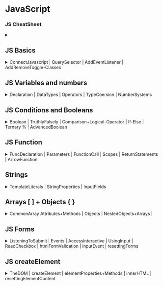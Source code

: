 # JavaScript

### JS CheatSheet

<details><summary></summary>

### JS CheatSheet

### connect script

```html
<head>
  ...
  <script src="./js/index.js" defer></script>
</head>
<body>
  ...
</body>
```

---

### `document` `.querySelector()`

```html
<body>
  <main class="main" id="main" data-js="main">...</main>
</body>
```

```js
const mainElement = document.querySelector('[data-js="main"]');
```

---

### `.addEventListener`

```js
const button = document.querySelector('[data-js="button"]');
button.addEventListener("click", () => {});
```

> 💡 Useful eventListener events: `"click"`, `"input"`, `"submit"`

---

### `.classList.`

```js
const main = document.querySelector('[data-js="main"]');
const button = document.querySelector('[data-js="button"]');
button.addEventListener("click", () => {
  main.classList.add("page--primary"); // add|remove|toggle|...
});
```

---

### `.createElement`

```js
const article = document.createElement("article");
const button = document.createElement("button");
```

ist dann erstmal in der variablen gespeichert  
jetzt:  
`.classList.add()`  
`.textContent`  
`container` `.append()`  
`.innerHTML`  
`.setAttribute()`

---

`form.reset();`  
`passwordForm.focus();`

---

### `.append`

```js
document.body.append(article); // placing the created article at the end of the body
article.append(button); // placing the created button into the article
```

---

### prevent default

```js
const form = document.querySelector('[data-js="form"]');

form.addEventListener("submit", (event) => {
  event.preventDefault();
});
```

---

### getting All data out of Form

```js
const formData = new FormData(event.target);
const data = Object.fromEntries(formData);

const varName = data.formQuestion; // save value of  'formQuestion' in varName
```

</details>

<!-- ---------- ---------- ---------- ---------- ---------- ---------- -->
<!-- ---------- ////////// ---------- ---------- ////////// ---------- -->
<!-- ---------- ---------- ---------- ---------- ---------- ---------- -->

## JS Basics

<details>
<summary>ConnectJavascript | QuerySelector | AddEventListener | AddRemoveToggle-Classes</summary>

## JS Basics

### connect a JavaScript file

The `<script>`-Tag has two attributes:
`src="./index.js"` sets the URL to Javascript file _index.js_
`defer` tells browser to **delay the loading of script** until _all HTML elemens_ are loaded

```html
<head>
  ...
  <script src="./js/index.js" defer></script>
</head>
<body>
  ...
</body>
```

---

### log/print to console

In JavaScript we can print text to the console of the web browser. We can use this for debugging or error logging for example.

```js
console.log("Hello World!"); // logs into console
console.clear(); // clears console
console.error("Error!"); // logs as error into console
```

---

### selecting HTML Elements: `querySelector()`

before adding interactivity, we need to select the necessary HTML-Elements:

```html
<body>
  <main class="main" id="main" data-js="main">...</main>
</body>
```

> 🧩 Best practise: to select the above `main` section within JavaScript:  
> Use _data-\*_ attribute like the `data-js`:

`const mainElement = document.querySelector('[data-js="main"]');`

> ❌ Other CSS Selectors work as well, but the _data-\*_ attribute selector schould be preferred.  
> Here are the others:
>
> ```js
> const mainElement = document.querySelector("main"); // tag as identifier
> const mainElement = document.querySelector(".main"); // class as identifier -> .
> const mainElement = document.querySelector("#main"); // id as identifier -> #
> ```
>
> 💡 We try to keep it seperated: Classes for CSS // _data-\*_ attributes for JavaScript

---

### adding interaction: `.addEventListener()`

We can listen to events like **clicks** on an Element and Execute code, when the event is triggered.  
The _method_ `addEventListener` reacts to events.

```html
<button type="button" data-js="button">Log into console</button>
```

```js
const button = document.querySelector('[data-js="button"]');
button.addEventListener("click", () => {});
```

- First you **specify** the kind of event, e.g. _click_ , _mouseover_ or [more event-types](https://developer.mozilla.org/en-US/docs/Web/Events#event_listing)
- Then you **define** what _code to execute_ when the event is _triggered_
- Code to execute between `{}` in this e.g. `console.log()`

```js
const button = document.querySelector('[data-js="button"]');
button.addEventListener("click", () => {
  console.log("Yeah");
});
```

---

### add/remove/toggle classes: `.classList.`

You can **add, remove** and **toggle** classes, e.g. for styling of an element.

```html
<main data-js="main">
  <button type="button" data-js="button">Add a class</button>
</main>
```

Add **page--primary** class to the above main section by using the `selectedElement.classList.add`
method:

```js
const main = document.querySelector('[data-js="main"]');
const button = document.querySelector('[data-js="button"]');
button.addEventListener("click", () => {
  main.classList.add("page--primary");
});
```

A click on the button adds the class **page--primary** to the main element:

```html
<main data-js="main" class="page--primary">
  <button type="button" data-js="button">Add a class</button>
</main>
```

You can also remove or toggle a class in the same way:

```js
main.classList.remove("page--primary");
```

```js
main.classList.toggle("page--primary");
```

---

#### Resources - basics

[Document](https://developer.mozilla.org/en-US/docs/Web/API/Document)  
[Using data attributes](https://developer.mozilla.org/en-US/docs/Learn/HTML/Howto/Use_data_attributes)  
[document.querySelector](https://developer.mozilla.org/en-US/docs/Web/API/Document/querySelector)  
[data-\* attribute](https://developer.mozilla.org/en-US/docs/Web/HTML/Global_attributes/data-*)  
[.addEventListener()](https://developer.mozilla.org/en-US/docs/Web/API/EventTarget/addEventListener)  
[Event reference](https://developer.mozilla.org/en-US/docs/Web/Events#event_listing)  
[classList](https://developer.mozilla.org/de/docs/Web/API/Element/classList)

---

---

</details>
<!-- ---------- ---------- ---------- ---------- ---------- ---------- -->
<!-- ---------- ////////// ---------- ---------- ////////// ---------- -->
<!-- ---------- ---------- ---------- ---------- ---------- ---------- -->

## JS Variables and numbers

<details>
<summary>Declaration | DataTypes | Operators | TypeCoersion | NumberSystems</summary>

## JS Variables and numbers

### variable declaration

Variables are a **reference** or **alias** for data stored in memory. You can access this data by using this variable.

- `const` declares a **constant**, the value **can't be changed**.  
  // default way to declare variables.
- `let` declares a **variable**, the value **can be changed**.  
  // only used, when reassingning
- `var` OUTDATED, not use anymore

```js
const aNewVariable = 1234;
```

The keyword `let` is only used when you need to reassign a value, for example when you want to
increase a counter.

```js
let counter = 0;
counter = counter + 1; // reassigning the value of counter
```

> 🧩 BestPractise: Expressive variable names are very important for the `readability of the code`. The Code becomes
> easier to understand and needs less comments. There are some key guidelines you should follow when
> naming a variable:
>
> - use camel case: `socialFeedEntry` instead of `socialfeedentry`
> - write out all words: `error` instead of `e`, `followerButton` instead of `flBtn`
> - be very specific, longer names are better than shorter: `updatedFollowerCounter` instead of
>   `counter`.

> 💡 The `=` sign in programming doesn't quite work like the mathematical equality that you (maybe)
> remember from school. It means: "the value of the item on the right of the equal sign is saved in
> the item on the left of it". What the item on the right actually represents is calculated first and
> saved afterwards.

---

### Primitive Data Types

JavaScript is a dynamically typed language, which means, that you don't have to specify what kind of
value you want to store, JavaScript detects this automatically.

There are 7 primitive data types:

| type        | represents                                                                                                                  | syntax                                                     |
| ----------- | --------------------------------------------------------------------------------------------------------------------------- | ---------------------------------------------------------- |
| `string`    | a sequence of characters: "abcd"                                                                                            | `const varName = "hello you.";` `const varName = "12345";` |
| `number`    | a number: 1234                                                                                                              | `const varName = 12345;` `const varName = 0.123;`          |
| `boolean`   | a binary statement, can be `true` or `false`                                                                                | `const varName = true;` or `const varName = false;`        |
| `null`      | represents "nothing", is typically set by developers                                                                        |
| `undefined` | represents the state of "not existing". Anything not specified or not found in JavaScript defaults to the value `undefined` |
| `BigInt`    | uncommon, used for integers larger than 9007199254740991                                                                    |
| `Symbol`    | uncommon, used for creating unique elements                                                                                 |

---

### Math & Operators

As a programmer you sometimes have to use mathematical operations to calculate certain widths or
positions of elements. Operators calculate values based on one or two expressions.

| operator | effect                                                                                       | syntax                     |
| -------- | -------------------------------------------------------------------------------------------- | -------------------------- |
| `+`      | adds two numbers together.                                                                   | `result = vari1 + vari2;`  |
| `-`      | subtracts two numbers                                                                        | `result = vari1 - vari2;`  |
| `*`      | multiplies two numbers                                                                       | `result = vari1 * vari2;`  |
| `/`      | divides two numbers                                                                          | `result = vari1 / vari2;`  |
| `**`     | potentiates two numbers: `2 ** 4 → 16`                                                       | `result = vari1 ** vari2;` |
| `%`      | The remainder or modulus. Gives you what remains after a whole number division: `8 % 3 → 2`. | `result = vari1 % vari2;`  |

> 💡 Operator Precedence  
> In maths, some operators have a higher precedence than others. This means that they are performed
> before operators with a lower precedence. For example, multiplication comes before addition.
>
> > 📙 You can read more about [**Operator precedence** in the mdn](https://developer.mozilla.org/en-US/docs/Web/JavaScript/Reference/Operators/Operator_Precedence).
>
> > 💡 If you are uncertain, use parentheses around calculations to denote precendence manually. Prettier
> > will remove any unnecessary parentheses from your expression automatically.

The **remainder** is a very useful operator, but might be difficult to understand at first. A real life
example would be time on a clock. After noon, you don't reach 13am but you start over at 1pm. 3
hours after midnight you don't have 15pm (or 27h in the 24h format), but 3am. It is whatever hour we
have mod 12:

```js
5 % 12; // → 5
12 % 12; // → 0
13 % 12; // → 1
15 % 12; // → 3
27 % 12; // → 3
```

You can also use this operator to determine if a number is even or odd:

```js
6 % 2; // → 0
```

This is `0` for all **even** numbers, because after dividing an even number by `2` nothing remains.

```js
5 % 2; // → 1
```

This is `1` for all **odd** numbers, because after this division you have always `1` left over.

---

### Assignment Operators

You already know the default assignment operator `=`. This operator just assigns the value on the
right to the element on the left. There are more assignment operators for very common actions like
increasing a variable by a fixed value.

| operator | effect                                                                                                               |
| -------- | -------------------------------------------------------------------------------------------------------------------- |
| `+=`     | Increases the value of the variable on the left about the value on the right: `count += 6` → count is increased by 6 |
| `-=`     | Decreases the value of the variable on the left about the value on the right                                         |
| `*=`     | Multiplies the variable on the left with the value on the right                                                      |
| `/=`     | Divides the variable on the left with the value on the right                                                         |
| `++`     | Increments the value of a variable by one: `count++` → count is increased by one                                     |
| `--`     | Decrements the value of a variable by one: `count--` → count is decreased by one                                     |

### Type Coersion

When you use an operator with a variable with an **unfitting type**, JavaScript will **automatically**
**convert (coerse)** this variable into a fitting type. For example:

```js
4 / "2"; // → 4 / 2
```

There is no "/" operator for strings, so JavaScript converts the string into a number if possible.
This is also true for boolean operators which we will cover in a later session.

> ❗️ There is another `+` operator in JavaScript, that links two strings together: `"a" + "b"` →
> `"ab"`. When 'adding' a number and a string, the number is converted to a string: `"a" + 6` → `"a6"`.
> Make sure that both variables are numbers if you want to add them.
> 📙 Read more about [**Type coersion** in the mdn](https://developer.mozilla.org/en-US/docs/Glossary/Type_coercion).

---

### Number Systems

When working with computers, it is sometimes useful to work with a different number system than the
standard 10 digit system, since a computer only understands `binary` numbers composed of only 0
and 1. You don't have to learn these systems by heart, but it is good if you heard about them.

- `decimal system`: the standard numbers, has 10 symbols "0" to "9".
- `binary system`: only has 2 symbols "0" and "1". If you want to write a bigger number than 1, you
  add another digit: 2 → "10" in binary.
- `hexadecimal system`: has 16 symbols "0" to "9" and "a" to "f". If you want to write a number
  bigger than 15 you add another digit: 12 → "c" in hexadecimal.

---

#### Resources - variables and numbers

- [Operator Precedence in the mdn](https://developer.mozilla.org/en-US/docs/Web/JavaScript/Reference/Operators/Operator_Precedence)
- [Type coersion in the mdn](https://developer.mozilla.org/en-US/docs/Glossary/Type_coercion)

---

---

</details>
<!-- ---------- ---------- ---------- ---------- ---------- ---------- -->
<!-- ---------- ////////// ---------- ---------- ////////// ---------- -->
<!-- ---------- ---------- ---------- ---------- ---------- ---------- -->

## JS Conditions and Booleans

<details>
<summary>
Boolean | TruthlyFalsely | Comparison+Logical-Operator | If-Else | Ternary % | AdvancedBoolean
</summary>

## JS Conditions and Booleans

### Boolean values

A boolean value, named after George Boole, only has two states. It can either be **true** or
**false**. Booleans are often used in conditional statements which can execute different code
depending on their value.

### Truthy and Falsy Values

Sometimes you want to have a condition depending on another type of value. JavaScript can transform
any value into a boolean with _type coercion_. That means that some values act as if they were true
and others as if they were false: _Truthy_ values become true, _falsy_ values become false.

- _truthy_ values:

  - non zero numbers: `1`, `2`, `-3`, etc.
  - non empty strings: `"hello"`
  - `true`

- _falsy_ values:
  - `0` / `-0`
  - `null`
  - `false`
  - `undefined`
  - empty string: `""`

---

### Comparison Operators

Comparison operators produce boolean values by comparing two expressions:

| Operator  | Effect                                                                           |
| --------- | -------------------------------------------------------------------------------- |
| A `===` B | strict equal: is `true` if both values are equal (including their type).         |
| A `!==` B | strict not equal: is `true` if both values are not equal (including their type). |
| A `>` B   | strictly greater than: is `true` if A is greater than B.                         |
| A `<` B   | strictly less than: is `true` if A is less than B.                               |
| A `>=` B  | greater than or equal: is `true` if A is greater than or equal B.                |
| A `<=` B  | less than or equal: is `true` if A is less than or equal B.                      |

> 💡 You might notice that JavaScript uses three equal signs (`===`) to check for equality. This can
> seem very strange at first.
>
> - `=` (`const x = 0`) is the assignment operator and has nothing to do with comparison.
> - `==` and `!=` are non-strict equality operators. You should **avoid them 99% of the time**.  
>   Non-strict equality tries to use type coercion to convert both values to the same type:
>   `"3" == 3` is `true`, which is seldomly what you want.
> - `===` and `!==` are strict equality operators. **This is what you need almost always**.  
>   Strict equality checks if type _and_ value are the same: `"3" === 3` is `false`.

---

### Logical Operators

Logical operators combine up to two booleans into a new boolean.

| Operator                      | Effect                                                 |
| ----------------------------- | ------------------------------------------------------ |
| `!`A                          | `not`: flips a `true` value to `false` and vice versa. |
| A <code>&#124;&#124;</code> B | `or`: is `true` if either A `or` B is true.            |
| A `&&` B                      | `and`: is `true` if both A `and` B is true.            |

> 💡 You can combine logical operators with brackets to define which operator should be evaluated
> first, e.g:
>
> - `(A || B) && (C || D)`
> - `!(A || B)`
>   💡 Be careful when using `&&` or `||` with non-boolean values. They actually return one of the
>   original values. That can be useful, but can also quickly lead to confusion. This behaviour is
>   called
>   [short-circuit evaluation](https://developer.mozilla.org/en-US/docs/Web/JavaScript/Reference/Operators/Logical_AND#short-circuit_evaluation)
>   and is a more advanced topic.
>
> - `"some string" || "some other string"` evaluates to `"some string"`
> - `0 || 100` evaluates to `100`
> - `null && "yet another string"` evaluates to `null`

---

### Control Flow: `if / else`

With an if statement we can control whether a part of our code is executed or not, based on a
condition.

```js
const isSunShining = true;
if (isSunShining) {
  // code that is executed only if condition "isSunShining" is true
}
```

The else block is executed only if the condition is `false`.

```js
const isSunShining = false;
if (isSunShining) {
  // code that is executed only if condition "isSunShining" is true
} else {
  // code that is executed only if condition "isSunShining" is false
}
```

The condition expression between the `()` brackets can be composed of logical or comparison
operators as well. You can distinguish between more cases by chaining `else if` statements:

```js
if (hour < 12) {
  console.log("Good Morning.");
} else if (hour < 18) {
  console.log("Good afternoon.");
} else if (hour === 24) {
  console.log("Good night.");
} else {
  console.log("Good evening.");
}
```

If the condition is not a boolean, it is converted into one by type coercion. This can be used to
check whether a value is not 0 or an empty string:

```js
const name = "Alex";
if (name) {
  console.log("Hi " + name + "!"); // only executed if name is not an empty string
}
```

---

### Ternary Operator: `? :`

With if / else statements whole blocks of code can be controlled. The ternary operator can be used
if you want to decide between two _expressions_, e.g. which value should be stored in a variable:

```js
const greetingText = time < 12 ? "Good morning." : "Good afternoon.";
```

The ternary operator has the following structure:

```js
condition ? expressionIfTrue : expressionIfFalse;
```

If the condition is true, the first expression is evaluated, otherwise the second expression. The
ternary operator can be used to decide which function should be called:

```js
isUserLoggedIn ? logoutUser() : loginUser();
```

It can also distinguish which value should be passed as an argument to a function:

```js
moveElement(xPos > 300 ? 300 : xPos); // the element can't be moved further than 300.
```

> ❗️ The operator can only distinguish between two _expressions_ like values, math / logical
> operations or function calls, not between _statements_ like variable declarations, if / else
> statements or multi-line code blocks.

---

### Advanced: The strangeness of boolean coercion and making use of non-strict equality

<details>
<summary>🫣 This is an advanced topic and not important for the challenges. Click to expand if you're curious.</summary>

Assume you want to check if a variable has a useful value for us to work with. `if(variable)` does
in fact not check if `variable` is defined but rather if it is truthy. Take a look at these
examples:

- `if(undefined)` → falsy, won't execute
- `if(null)` → falsy, won't execute
- `if("")` → falsy, won't execute, but might still be a useful variable  
  (e.g. when user clears an input field)
- `if(0)` → falsy, won't execute, but might still be a useful variable  
  (e.g. when user wants to set the volume to `0`)
- `if(" ")` → truthy, will execute
- `if(-1)` → truthy, will execute

It's useful to define a variable as not having a value when it's `undefined` or `null`. We can check
for that like this:

```js
if (variable != null) {
  console.log('This will be logged even if variable is 0 or ""');
}
```

This is one of the rare valid use cases for non-strict comparison (`!=` instead of `!==`).

JavaScript tries to coerce the compared values into the same type. And just like `"3" == 3` is
`true`, `undefined == null` is also `true`. This also works with `!=` instead of `==`.

> ⚠️ Remember that this is an exception for using non-strict equality. **Strict equality should
> otherwise always be preferred.**

</details>

---

#### Resources - conditions and boolean

[MDN Comparison Operators](https://developer.mozilla.org/en-US/docs/Web/JavaScript/Guide/Expressions_and_Operators#comparison_operators)
[MDN Logical Operators](https://developer.mozilla.org/en-US/docs/Web/JavaScript/Guide/Expressions_and_Operators#logical_operators)
[MDN about if else](https://developer.mozilla.org/en-US/docs/Web/JavaScript/Reference/Statements/if...else)
[MDN Ternary Operator](https://developer.mozilla.org/en-US/docs/Web/JavaScript/Reference/Operators/Conditional_Operator)

---

---

</details>
<!-- ---------- ---------- ---------- ---------- ---------- ---------- -->
<!-- ---------- ////////// ---------- ---------- ////////// ---------- -->
<!-- ---------- ---------- ---------- ---------- ---------- ---------- -->

## JS Function

<details>
<summary>FuncDeclaration | Parameters | FunctionCall | Scopes | ReturnStatements | ArrowFunction</summary>

## JS Function

Functions are a fundamental concept in JavaScript. They contain a set of statements - in other
words: They contain JavaScript code. Functions have to be defined. When a function is defined it can
be called an arbitrary number of times.

---

### Function Declarations

You can define a function using a **function declaration** which consists of:

- the function keyword
- the function name
- the function body (JavaScript statements / JavaScript code)

```js
function greet() {
  console.log("Hi Friends!");
  console.log("Nice to be here.");
}
```

> ❗️ Defining a function does not cause the JavaScript code in the function body to be executed.
> You have to call the function for the code to be executed.

### Parameters

Functions can accept parameters. Parameters can be used like predefined variables inside the
function body. When declaring a function we are free to choose a name for the parameters, but
descriptive, short names should be chosen.

```js
function printLetter(name) {
  console.log("Hi " + name + ", hope you are fine. Love, Johnny");
}
function printSum(first, second, third) {
  const sum = first + second + third;
  console.log("The sum of your numbers is: " + sum);
}
```

---

### Function Calls

When functions are defined you can call them by writing their name, followed by parentheses
("round brackets"). If the functions consume parameters you can pass them as arguments in the
brackets.

```js
greet();
/*
This will cause the following to be logged into the console:
Hi Friends!
Nice to be here.
*/
printLetter("Max");
printLetter("Jordan");
/*
This will cause the following to be logged into the console:
Hi Max, hope you are fine. Love, Johnny
Hi Jordan, hope you are fine. Love, Johnny
*/
printSum(1, 2, 3);
printSum(3, 4, 5);
/*
This will cause the following to be logged into the console:
The sum of your numbers is: 6
The sum of your numbers is: 12
*/
```

---

### Scope

The scope defines where variables are visible and where they can be referenced. In JavaScript there
are different kinds of scope, for example:

- global scope
- function scope

### Function scope

Variables defined **inside a function** are not accessible from outside. But all variables **outside
of the function** can be accessed from inside the function body:

```js
const globalVariable = "some Text";
function myFunction() {
  const localVariable = true;
  console.log(globalVariable);
  console.log(localVariable);
}
myFunction();
// logs:
// some Text
// true
console.log(localVariable); // Error! Variable not available outside of function
```

### Global scope

A variable is in the **global scope** when it is declared outside of any function, in a JavaScript
file. Global variables are visible and can be accessed from anywhere in that JavaScript file after
declaration.

---

### Return Statements

Functions are an incredible versatile and central tool in most programming languages. We already
learned how to pass values into a function with input parameters. But a function can also return a
value back to the place where it was called. This is done via a `return statement`.

```js
function add3Numbers(first, second, third) {
  const sum = first + second + third;
  return sum;
}
```

The `return statement` begins with the keyword `return` followed by an expression. This this case,
the expression is the variable sum. Its value is returned by the function and can be stored when the
function is called:

```js
const firstSum = add3Numbers(1, 2, 3);
// the return value is stored in "firstSum", namely 6

const secondSum = add3Numbers(4, 123, 33);
// the return value is now stored in "secondSum", namely 160
```

> 💡 An expression is anything that produces a value: a variable, a hardcoded value like `true` or
> `6`, a math operation like `2 + 3` or even another function call!
> [This article](https://www.joshwcomeau.com/javascript/statements-vs-expressions/) explains this in
> greater depth.

By this, we can outsource computations and / or decision processes and continue using the returned
value in the program.

A function can return only one expression value, but can have multiple return statements, in
combination with if else statements for example:

```js
function checkInputLength(inputString) {
  if (inputString.length > 3) {
    return true;
  } else {
    return false;
  }
}
```

### Early Return Statements

As soon as a return statement is reached in a function call, the function execution is ended. The
following `console.log()` is therefore never reached:

```js
function testFunction() {
  return "a returned string";

  console.log("I am never logged in the console.");
}
```

This behavior can be used to our advantage as early return statements. Sometimes we want to execute
certain parts of our code only if a condition applies. We can check this with an if else statement.
When multiple conditions are in place, the code becomes harder to read and to understand:

```js
function setBackgroundColor(color) {
  if (typeof color === "String") {
    if (color.startsWith("#")) {
      if (color.length >= 7) {
        document.body.style.backgroundColor = color;
      }
    }
  }
}
```

An alternative approach is to terminate the function with early return statements:

```js
function setBackgroundColor(color) {
	// first condition
	if(typeOf color !== 'String') {
		return;
	}

	// second condition
	if(!color.startsWith('#')) {
		return;
	}

	// third condition
	if(color.length < 7) {
		return;
	}

	// only if all 3 conditions are passed the final line of code is executed.
	body.style.backgroundColor = color;
}

```

This way of writing the code is more readable

💡 Hint: A return statement can be left empty, the returned value is then `undefined`.

### Arrow Function Expressions

Next to the classic function declaration, JavaScript has a second way to write functions as
`arrow function expressions`:

```js
const addNumbers = (first, second) => {
  return first + second;
};
```

The function is saved like a variable with the keyword `const`. The parameters are written normally
in round brackets followed by an fat arrow `=>`. Then the function body is written in curly
brackets.

### Implicit Return Statements

The advantage of arrow functions are possible shorter notations when certain criteria apply:

1. Omit the round brackets around the parameters: This is possible, if there is only one input:
   ```js
   const addOne = (number) => {
     return number + 1;
   };
   ```
2. Implicit return statements: If the function consists only of a return statement, the curly
   brackets and the return keyword can be omitted:
   ```js
   const addNumbers = (first, second) => {
     return first + second;
   };
   ```
   can be rewritten as:
   ```js
   const addNumbers = (first, second) => first + second;
   ```

> 💡 This shorthand notation comes in handy as soon as we work with callback functions in a few
> days. So try to remember this feature.

> 💡 Maybe you remember the syntax of the `addEventListener` method. We encountered these arrow
> functions there already!
>
> ```js
> button.addEventListener('click',() => {
> 	...
> })
> ```

---

#### Resources

[MDN docs: Functions](https://developer.mozilla.org/en-US/docs/Web/JavaScript/Guide/Functions)
[MDN docs: Scope](https://developer.mozilla.org/en-US/docs/Glossary/Scope)

---

---

</details>
<!-- ---------- ---------- ---------- ---------- ---------- ---------- -->
<!-- ---------- ////////// ---------- ---------- ////////// ---------- -->
<!-- ---------- ---------- ---------- ---------- ---------- ---------- -->

## Strings

<details><summary>TemplateLiterals | StringProperties | InputFields</summary>

## Strings

There are three ways to create strings using _string literals_:

1. `'string'`: single quotes
2. `"string"`: double quotes
3. `` `string` ``: back ticks or **template literals**.

> 💡 In general there is no preference for using either single or double quotes, except for stylistic
> reasons. Tools like prettier convert all strings to use the same style quotes. We have configured
> prettier to use double quotes by default. One reason to prefer one style of quotes over another on
> a case-by-case basis is when a quotation mark is part of the string:
>
> - `"It's such a nice day!"`
> - `'"Nice work", they said.'` or `'[data-js="foo"]'`
>
> Prettier detects these cases automatically.

Strings can be chained together by using the `+` operator (yes, the same as the maths operator).
This is called **string concatination**:

```js
const name = "Alex";
const stringConcatination = "Hello " + name + ", good to see you!";
```

### Template Literals

The third method to write strings has the useful property that you can insert variables into the
string by wrapping placeholders with a dollar sign and curly brackets `${}` . This is also called
**string interpolation**.

This way you don't have to concat multiple strings if you want to use a variable in your string:

```js
const stringConcatination = "Hello " + name + ", good to see you!";

const withTemplateString = `Hello ${name}, good to see you!`;
```

Any **expression** can be placed into these placeholders:

```js
const greeting = `Hello ${
  name !== null ? name : "mysterious person"
}, good to see you!`;
```

With template literals you can also write **multi-line strings**:

```js
`Hello,
this is in a new line.
Good bye!`;
```

### String Properties and Methods

Strings in JavaScript have some build-in **properties** and functionalities called **methods**. You
can call them with the dot notation followed by the name of the property / method.

```js
"A normal string".length; // evaluates to 15
"A normal string".toUpperCase(); // evaluates to "A NORMAL STRING"
```

> 💡 Methods are functions, thus they need to be invoked by placing `()` brackets after the name of
> the method.

| Property / Method                   | Effect                                                                   |
| ----------------------------------- | ------------------------------------------------------------------------ |
| `.length`                           | returns the number of characters in a string.                            |
| `.toUpperCase()`                    | returns a all uppercase version of the string.                           |
| `.toLowerCase()`                    | returns a all lowercase version of the string.                           |
| `.trim()`                           | returns a string with all whitespace removed from the beginning and end. |
| `.replaceAll(oldString, newString)` | replaces all occurrences of `oldString` with the `newString`.            |
| `.startsWith(subString)`            | returns `true` if the string starts with subString.                      |
| `.endsWith(subString)`              | returns `true` if the string ends with subString.                        |
| `.includes(subString)`              | returns `true` if the string contains the subString.                     |

> 💡 Go to the
> [MDN Docs](https://developer.mozilla.org/en-US/docs/Web/JavaScript/Reference/Global_Objects/String#instance_properties)
> for even more string methods.

---

### Input Fields

Every input field in HTML holds a **value** in form of a string. You can access the value by using
`.value` on the input Element:

```html
<form>
  <input data-js="textInput" type="text" value="test 123" />
  <input data-js="numberInput" type="number" value="42" />
</form>
```

```js
const textInput = document.querySelector('[data-js="textInput"]');
const numberInput = document.querySelector('[data-js="numberInput"]');

textInput.value; // evaluates to 'test 123'
numberInput.value; // evaluates to '42' (still a string!)
```

You can also change the value of the input by assigning a new value to this input property:

```js
textInput.value = "changed value!";
```

This change is immediately visible on the website.

For example, you can enforce all uppercase letters in a form by combining this functionality with an
`input` event listener on the input element:

```js
// transform on every change the input value to uppercase letters
textInput.addEventListener("input", () => {
  const oldValue = textInput.value;
  const newValue = oldValue.toUpperCase();
  textInput.value = newValue;
});
```

---

#### Resources

## [MDN Docs: String Methods](https://developer.mozilla.org/en-US/docs/Web/JavaScript/Reference/Global_Objects/String#instance_properties)

---

---

</details>
<!-- ---------- ---------- ---------- ---------- ---------- ---------- -->
<!-- ---------- ////////// ---------- ---------- ////////// ---------- -->
<!-- ---------- ---------- ---------- ---------- ---------- ---------- -->

## Arrays [ ] + Objects { }

<details><summary>CommonArray Attributes+Methods | Objects | NestedObjects+Arrays | </summary>

## Arrays [ ] + Objects { }

### Array [ ]

Arrays are a structured data type which can store multiple values in one variable.

You can declare an array using `[]` square brackets (array literals):

```js
const shoppingList = ["apple", "tomato"];
```

Each item in the array has an **index**, which **starts at 0**. You can access individual items using the
bracket notation and the item's index:

```js
shoppingList[0]; // "apple"
shoppingList[1]; // "tomato"
```

Arrays can hold any type of value, even another array. This is called a **nested array**. The values of
nested arrays can be accessed by choosing the index of the nested array first and then stating the
index of the element inside the nested array.

```js
const nestedArray = ["a", 1, ["a", "new", "sentence"], false];
nestedArray[2][1]; // "new"
```

> 🧩 BestPractise: Keep it simple. Better one type of value per Array, except you need it. e.g. Array inside Array

You can **overwrite** individual **values** in an array:

```js
const shoppingList = ["apple", "tomato"];
shoppingList[0] = "banana";
shoppingList; // ["banana","tomato"];
```

### Common Array Attributes and **Methods**

| Attribute / Method       | Effect                                           |
| ------------------------ | ------------------------------------------------ |
| `array.length`           | returns the number of elements in the array      |
| `array.push(element)`    | adds `element` to the end of the array           |
| `array.pop()`            | removes the last element of an array             |
| `array.unshift(element)` | adds `element` as the first element of the array |
| `array.shift()`          | removes the first element of the array           |

> 💡 There are much more array methods and attributes which we will discover in later sessions. Go
> to the
> [MDN Docs](https://developer.mozilla.org/en-US/docs/Web/JavaScript/Reference/Global_Objects/Array#instance_methods)
> for more information.

> 💡 Für ein **Array** kann man die Variable `const` verwenden, obwohl `const` normalerweise eine Wert-veränderung ausschließt. Der Variablen ist ein Array zugewiesen, _dessen Inhalt_ wir verändern und kein spezifischer Wert, den wir verändern

---

### Objects { }

Objects are a structured data type, which couple their values not to an index, but to a unique key.

You can declare an object using `{}` curly brackets (object literals):

```js
const person = {
  name: "Max Paddington", // KEY -> name   // VALUE -> "Max Peddington"
  age: 21, // KEY -> age   // VALUE -> 21
  isStudent: false, // KEY -> isStudent   // VALUE -> false
};
```

You can access the properties using the dot notation:

```js
person.name; //"Max Paddington"
```

You can also access the properties using the bracket notation:

```js
person["age"]; // 21
```

Objects can be nested:

```js
const person = {
  name: "Max Paddington",
  age: 21,
  isStudent: false,
  address: {
    street: "Berliner Str.",
    houseNumber: 42,
    city: "Leipzig",
    zipCode: "12345",
  },
};
```

Nested values can be **accessed by** chaining the **dot notation** and/or the bracket notation together.

```js
person.address.street; // "Berliner Str."
person.address["city"]; // "Leipzig"
```

You can **change values** of object properties by reassigning them using the dot or bracket notation:

```js
person.name = "Max Paddington";
person["age"] = 33;
```

You can **add new** properties in _the same way_:

```js
person.score = 15;
```

You can **delete properties** using the delete keyword:

```js
delete person.score;
```

### Nested Objects / Arrays

Arrays can contain objects and vice versa:

```js
const peopleArray = [
  {
    name: "John",
    age: 22,
  },
  {
    name: "Alex",
    age: 33,
  },
];
```

```js
const user = {
  userId: "1234",
  mail: "test@mail.com",
  shoppingCart: ["tomato", "banana", "chocolate"],
};
```

You can access elements via **chained** dot / bracket notation:

```js
peopleArray[1].name; // "Alex"
user.shoppingCart[0]; // "tomato"
```

---

> 💡 **KEY** kann auch als ein **string** vorgefunden werden. Wir müssen durch **bracket notation** darauf zugreifen, da **dot notation** nicht mit _Leerstellen_ umgehen kann
>
> ```js
> const person = {
>   name: "Marc",
>   age: 18,
>   "another key": "lorem", // KEY als String?
>   anotherKey: "value",
> };
>
> person["another key"] = "Peter"; // über KEY mit bracket-notation aufgerufen!
> person.name = "Oskar"; // hier dot-notation
> ```

---

#### Resources

[MDN Docs: Array](https://developer.mozilla.org/en-US/docs/Web/JavaScript/Reference/Global_Objects/Array)
[MDN Docs: Object](https://developer.mozilla.org/en-US/docs/Web/JavaScript/Reference/Global_Objects/Object)

</details>

<!-- ---------- ---------- ---------- ---------- ---------- ---------- -->
<!-- ---------- ////////// ---------- ---------- ////////// ---------- -->
<!-- ---------- ---------- ---------- ---------- ---------- ---------- -->

## JS Forms

<details><summary>ListeningToSubmit | Events | AccessInteractive | UsingInput | ReadCheckbox | htmlFormValidation | inputEvent | resettingForms</summary>

## JS Forms

### Understanding the Default Behavior of Form Submit

If you click the submit button of a form, it triggers the following default behavior (without
writing _any_ JavaScript):

- The form sends a GET request with names and their values as prop inside an URL like
  `/?firstName=value1&lastName=value2&...`.
- The page is reloaded and thus the data is lost for us.

None of that is useful, if we want to do something with the submitted data in our frontend code. You
can prevent this behavior with a method called `.preventDefault()`.

> 💡 You can inspect this behaviour inside your dev browser tool -> Network

---

### Listening to the `submit` event and preventing the Default Behavior

In order to prevent this behavior of the `submit` event, you need to

- receive the event object as an argument of the event listener arrow function
- call `event.preventDefault()`

```js
const form = document.querySelector('[data-js="form"]');

form.addEventListener("submit", (event) => {
  event.preventDefault();
});
```

By calling `event.preventDefault()` the browser will not perform a GET request that would cause the
page to reload on submit.

> 💡 Durch das submitten unserer Form wird ein submit **event** ausgelößt

---

### The `event` Object and `event.target`

The `event` object is created whenever an event is triggered. You can accept it as the first
parameter in the callback function and thus access it inside the function body (e.g. via
`event.preventDefault()`).

For now, the most important method of the `event` object is `.preventDefault()`.

`event.target` is a reference to the element to which the event originated from - in this case - the
form.

```js
form.addEventListener("submit", (event) => {
  event.preventDefault();

  console.log(event.target);
});
// Output:
// <form data-js="form">
//		<fieldset>...</fieldset>
//		...
//		<button type="submit">Submit</button>
//	</form>
```

---

### Accessing Interactive Fields: `event.target.elements` and the `name` Attribute

While `event.target` represents the entire form, `event.target.elements` is a collection of all form
elements (form fields, field sets and buttons).

You get access to a specific form field via its `name` attribute and dot notation:

```js
form.addEventListener("submit", (event) => {
  event.preventDefault();

  const formElements = event.target.elements;

  console.log(formElements.firstName);
  console.log(formElements.firstName.value);
});
```

> 💡 Note that:
>
> - `event.target.elements` is stored in the variable `formElements` for better readability,
> - `firstName` is the string value of the corresponding `name` attribute, as in
>   `<input name="firstName"/>`, and
> - `firstName.value` returns the user input for the field with `name="firstName"`.

---

### Using Input Values

You can access all input values of the form by using `FormData()`. This constructor uses
`event.target` and can be transformed into a usable object afterwards:

```js
form.addEventListener("submit", (event) => {
  event.preventDefault();

  const formData = new FormData(event.target);
  const data = Object.fromEntries(formData);

  console.log(data);
});
```

This is very useful to easily access the input data of an entire form.

> 💡 Despite the fact that using `FormData` is much less verbose, `event.target.elements` is very
> useful if you want to access single form field. (Spoiler alert: In case you want to focus a
> specific field after resetting the form, for example.)

### Exception: Reading Values from Checkboxes

Checkboxes have two states: checked ("true") and not checked ("false"). In contrast to other input
types, the `value` attribute does not reflect this change, but is only used as an identifier for the
checkbox.

You can access the checkbox's state via the `.checked` property instead.

Imagine the following checkbox

```html
<input type="checkbox" name="colorBlue" value="blue" />
```

and its corresponding JavaScript:

```js
console.log(formElements.colorBlue.checked); // output: true or false
console.log(formElements.colorBlue.value); // output (always): blue
```

> 💡 `Zahlenwerte` aus Formularen werden als `"Strings"` ausgegeben und müssen vor weiterbenutzen als `Zahl` in eine solche umgewandelt (ge-parsed) werden.  
> `parseInt(stringValue)`  
> [parseInt // radix Info @ w3schools](https://www.w3schools.com/jsref/jsref_parseint.asp#:~:text=The%20parseInt%20method%20parses%20a,omitted%2C%20JavaScript%20assumes%20radix%2010)

---

### HTML Form Validation

Before submitting a form, it is important to ensure all required form fields are filled out, in the
correct format. This is called **client-side form validation**.

HTML provides several form field attributes to enable validation features build into the browser.

| Attribute                 | Description                                                                                                                                        |
| ------------------------- | -------------------------------------------------------------------------------------------------------------------------------------------------- |
| `required`                | if present, a form field needs to be filled in before the form can be submitted                                                                    |
| `minlength` / `maxlength` | minimum and maximum length of textual data (strings)                                                                                               |
| `min` / `max`             | minimum and maximum values of numerical input types                                                                                                |
| `type`                    | each input type has its own prefigured validation (like `email`)                                                                                   |
| `pattern`                 | [a regular expression pattern](https://developer.mozilla.org/en-US/docs/Web/JavaScript/Guide/Regular_Expressions) the entered data needs to follow |

The following input field is valid if its value exists and it is a string between 3 and 30
characters:

```html
<input
  id="input-name"
  type="text"
  name="name"
  minlength="3"
  maxlength="30"
  required
/>
```

> ❗️ If the `required` attribute is omitted, the field is valid if it is empty or has a content
> between 3 and 30 characters, but invalid if 1 or 2 characters are entered.

`type="email"` will check if the input is a valid email address.

```html
<input id="input-email" type="email" name="email" />
```

---

### The `input` Event

Occasionally, you may want to do something if the value of a single field changes even before the
form is submitted.

The `input` event is fired every time when the value of a form field has been changed. For example,
a `<textarea />` will fire this event with every keystroke.

```js
const messageField = document.querySelector('[data-js="message"]');

messageField.addEventListener("input", (event) => {
  console.log(event.target.value);
});
```

> ❗️ Don't confuse the `input` event with the `change` event, which is only fired after a field's
> content has been committed by the user by pressing enter or moving the focus to the next field.

---

### Focus Input Fields

You can focus an input field with the `.focus()` method. This can be used to improve the user
experience after submitting a form.

```js
const messageField = document.querySelector('[data-js="message"]');

form.addEventListener("submit", (event) => {
  event.preventDefault();
  // [...] handle form data
  messageField.focus();
});
```

Instead of querying the input element using `querySelector`, it can also be obtained via the
`event.target.elements` collection:

```js
form.addEventListener("submit", (event) => {
  event.preventDefault();
  // [...] handle form data
  event.target.elements.message.focus();
});
```

This will focus a form field with the attribute `name="message"`.

---

### Resetting Forms

You can reset all form fields to their default value with the `.reset()` method.

```js
form.addEventListener("submit", (event) => {
  event.preventDefault();
  // [...] handle form data
  event.target.reset();
});
```

This often comes in handy in combination with `.focus()`. Think of a chat: After the message was
send, the input field is cleared and re-focussed, so users can write the next message.

---

#### Resources

- [MDN web docs: Client-side form validation](https://developer.mozilla.org/en-US/docs/Learn/Forms/Form_validation)
- [MDN web docs: input event](https://developer.mozilla.org/en-US/docs/Web/API/HTMLElement/input_event)
- [Event interface](https://developer.mozilla.org/en-US/docs/Web/API/Event#properties)

</details>

<!-- ---------- ---------- ---------- ---------- ---------- ---------- -->
<!-- ---------- ////////// ---------- ---------- ////////// ---------- -->
<!-- ---------- ---------- ---------- ---------- ---------- ---------- -->

## JS createElement

<details><summary>TheDOM | createElement | elementProperties+Methods | innerHTML | resettingElementContent</summary>

## JS createElement

### The DOM

The **Document Object Model** is a representation of the HTML document. Each HTML Tag is modelled as
a **node** in a tree structure, which shows how HTML elements are nested. A computer program such as
your JavaScript file can access and manipulate the HTML website by changing the DOM via the
`document` object.  
![the DOM](/img/dom-create-element.png)

### `document.createElement`

You can generate an HTML element with JavaScript by using the `document.createElement` method. It
expects the type of element **as an argument**.

```js
const article = document.createElement("article");
const button = document.createElement("button");
```

After generating an element, you need to place the element into the DOM. For this, you can use the
`.append` method. It places the element as the **last child** into the respective element.

```js
document.body.append(article); // placing the created article at the end of the body
article.append(button); // placing the created button into the article
```

The result looks like this:

```html
<body>
  ...
  <article>
    <button></button>
  </article>
</body>
```

---

### Element Properties and Methods

As well as with queried HTML elements (via `querySelector`), we can add classes, event listeners and
more to the created HTML elements.

```js
article.classList.add("card");

button.addEventListener("click", () => {
  console.log("It works!");
});
```

The text of an element can be changed by reassigning the `.textContent` property:

```js
button.textContent = "Click me!";
```

### Common Element Properties and Methods

| Property          | Effect                                                             |
| ----------------- | ------------------------------------------------------------------ |
| `classList`       | add, toggle or remove classes from element                         |
| `textContent`     | get or set text inside element                                     |
| `style`           | define inline style, e.g. `element.style.backgroundColor = "red" ` |
| `hidden`          | boolean whether element is hidden or not                           |
| `focus()`         | focusses the element on the website                                |
| `hasAttribute()`  | returns true if the element has the given attribute                |
| `querySelector()` | returns the first child that matches the given CSS selector        |

> 💡 You can assign HTML attributes by using the element properties. Go to the
> [MDN Docs](https://developer.mozilla.org/en-US/docs/Web/API/Element#properties) for a
> comprehensive list of element properties.

---

### `.innerHTML`

> ❗️ ❌ ❗️ innerHTML can be unsafe when user input is passed into the template literal. Use it with
> caution. Read
> [this article](https://developer.mozilla.org/en-US/docs/Web/API/Element/innerHTML#replacing_the_contents_of_an_element)
> for more information about it.

The `innerHTML` property can be used to create the entire html layout of an element by passing the
html code as a string. By using **template literals** the content of the html can be dynamically
created.

```js
const cityName = "Lissabon";

article.innerHTML = `
	<h2> ${cityName} </h2>
	<p class="card__content">
		${cityName} is a very beautiful city in Portugal. 
		Go there and enjoy the stay!
	</p>
	<button type='button' class="card__booking-button"> 
		Book Trip 
	</button>
`;
```

This HTML code is rendered then **inside** the article element:

```html
<body>
  ...
  <article>
    <h2>Lissabon</h2>
    <p class="card__content">
      Lissabon is a very beautiful city in Portugal. Go there and enjoy the
      stay!
    </p>
    <button type="button" class="card__booking-button">Book Trip</button>
  </article>
</body>
```

### Resetting Element Content

`.innerHTML` can also be used to **reset** the content of an element, e.g. a container:

HTML before:

```html
<ul data-js="cardContainer">
  <li class="card">...</li>
  <li class="card">...</li>
  <li class="card">...</li>
</ul>
```

By setting the innerHTML to an empty string, the content is deleted:

```js
const cardContainer = document.querySelector('[data-js="cardContainer"]');
cardContainer.innerHTML = "";
```

The result:

```html
<ul data-js="cardContainer"></ul>
```

---

#### Resources

[MDN Docs about element Properties](https://developer.mozilla.org/en-US/docs/Web/API/Element#properties)  
[MDN Docs about securtiy risks with innerHTML](https://developer.mozilla.org/en-US/docs/Web/API/Element/innerHTML#replacing_the_contents_of_an_element)

</details>
